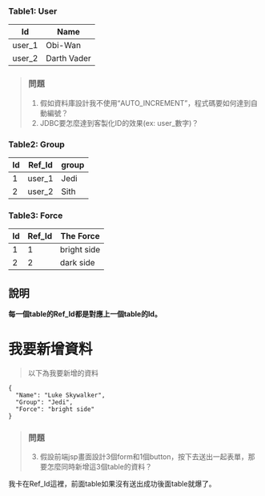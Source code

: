 ### Table1: User
| Id 	|Name |
| ------------- | ------------- |
| user_1| Obi-Wan	|
| user_2| Darth Vader	|
> ### 問題
> 1. 假如資料庫設計我不使用“AUTO_INCREMENT”，程式碼要如何達到自動編號？
> 2. JDBC要怎麼達到客製化ID的效果(ex: user_數字)？

### Table2: Group
| Id	| Ref_Id |group|
| ------------- | -----|-------- |
| 1	| user_1	| Jedi|
| 2	| user_2 	|Sith|

### Table3: Force
| Id	| Ref_Id |	The Force|
| ------------- | ----|--------- |
| 1	| 1 	| bright side|
| 2	| 2 	|dark side|

## 說明
**每一個table的Ref_Id都是對應上一個table的Id。**

# 我要新增資料
> 	以下為我要新增的資料
```
{
  "Name": "Luke Skywalker",
  "Group": "Jedi",
  "Force": "bright side"
}
```

> ### 問題
> 3. 假設前端jsp畫面設計3個form和1個button，按下去送出一起表單，那要怎麼同時新增這3個table的資料？  

我卡在Ref_Id這裡，前面table如果沒有送出成功後面table就爆了。  
